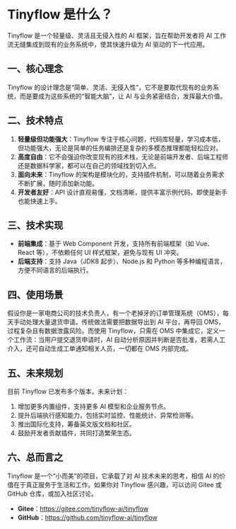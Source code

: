 # Tinyflow 是什么？

Tinyflow 是一个轻量级、灵活且无侵入性的 AI 框架，旨在帮助开发者将 AI 工作流无缝集成到现有的业务系统中，使其快速升级为 AI 驱动的下一代应用。

## 一、核心理念

Tinyflow 的设计理念是“简单、灵活、无侵入性”，它不是要取代现有的业务系统，而是要成为这些系统的“智能大脑”，让 AI 与业务紧密结合，发挥最大价值。

## 二、技术特点

1. **轻量级但功能强大**：Tinyflow 专注于核心问题，代码库轻量，学习成本低，但功能强大，无论是简单的任务编排还是复杂的多模态推理都能轻松应对。
2. **高度自由**：它不会强迫你改变现有的技术栈，无论是前端开发者、后端工程师还是数据科学家，都可以在自己的领域找到切入点。
3. **面向未来**：Tinyflow 的架构是模块化的，支持插件机制，可以随着业务需求不断扩展，随时添加新功能。
4. **开发者友好**：API 设计直观易懂，文档清晰，提供丰富示例代码，即使是新手也能快速上手。

## 三、技术实现

- **前端集成**：基于 Web Component 开发，支持所有前端框架（如 Vue、React 等），不依赖任何 UI 样式框架，避免与现有 UI 冲突。
- **后端支持**：支持 Java（JDK8 起步）、Node.js 和 Python 等多种编程语言，方便不同语言的后端执行。

## 四、使用场景

假设你是一家电商公司的技术负责人，有一个老掉牙的订单管理系统（OMS），每天手动处理大量退货申请。传统做法需要把数据导出到 AI 平台，再导回 OMS，过程复杂且有数据泄露风险。而使用 Tinyflow，只需在 OMS 中集成它，定义一个工作流：当用户提交退货申请时，AI 自动分析原因并判断是否批准，若需人工介入，还可自动生成工单通知相关人员，一切都在 OMS 内部完成。

## 五、未来规划

目前 Tinyflow 已发布多个版本，未来计划：

1. 增加更多内置组件，支持更多 AI 模型和企业服务节点。
2. 提升后端执行感知能力，包括实时监控、性能统计、异常检测等。
3. 推出国际化支持，筹备英文版文档和社区。
4. 鼓励开发者贡献插件，共同打造繁荣生态。

## 六、总而言之

Tinyflow 是一个“小而美”的项目，它承载了对 AI 技术未来的思考，相信 AI 的价值在于真正服务于生活和工作。如果你对 Tinyflow 感兴趣，可以访问 Gitee 或 GitHub 仓库，或加入社区讨论。

- **Gitee**：https://gitee.com/tinyflow-ai/tinyflow
- **GitHub**：https://github.com/tinyflow-ai/tinyflow
